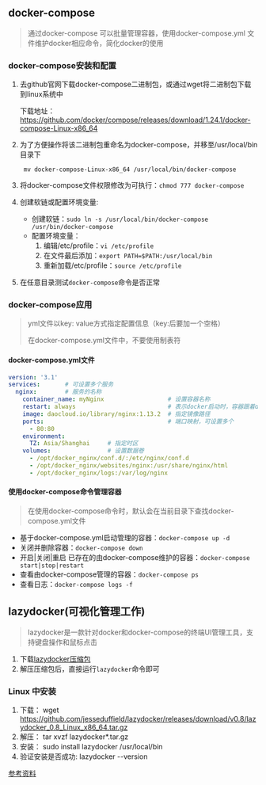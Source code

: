 ## docker-compose

> 通过docker-compose 可以批量管理容器，使用docker-compose.yml 文件维护docker相应命令，简化docker的使用

### docker-compose安装和配置

1. 去github官网下载docker-compose二进制包，或通过wget将二进制包下载到linux系统中

   下载地址：https://github.com/docker/compose/releases/download/1.24.1/docker-compose-Linux-x86_64

2. 为了方便操作将该二进制包重命名为docker-compose，并移至/usr/local/bin目录下

   ` mv docker-compose-Linux-x86_64 /usr/local/bin/docker-compose`

3. 将docker-compose文件权限修改为可执行：`chmod 777 docker-compose`

4. 创建软链或配置环境变量:

   - 创建软链：`sudo ln -s /usr/local/bin/docker-compose /usr/bin/docker-compose`
   - 配置环境变量：
     1. 编辑/etc/profile：`vi /etc/profile`
     2. 在文件最后添加：`export PATH=$PATH:/usr/local/bin`
     3. 重新加载/etc/profile：`source /etc/profile`

5. 在任意目录测试`docker-compose`命令是否正常

### docker-compose应用

> yml文件以key: value方式指定配置信息（key:后要加一个空格）
>
> 在docker-compose.yml文件中，不要使用制表符

#### docker-compose.yml文件

```yml
version: '3.1'
services:       # 可设置多个服务
  nginx:        # 服务的名称
    container_name: myNginx                  # 设置容器名称
    restart: always                          # 表示docker启动时，容器跟着docker一起启动
    image: daocloud.io/library/nginx:1.13.2  # 指定镜像路径
    ports:                                   # 端口映射，可设置多个
      - 80:80
    environment:
      TZ: Asia/Shanghai     # 指定时区
    volumes:                # 设置数据卷
      - /opt/docker_nginx/conf.d/:/etc/nginx/conf.d
      - /opt/docker_nginx/websites/nginx:/usr/share/nginx/html
      - /opt/docker_nginx/logs:/var/log/nginx
```

#### 使用docker-compose命令管理容器

> 在使用docker-compose命令时，默认会在当前目录下查找docker-compose.yml文件

- 基于docker-compose.yml启动管理的容器：`docker-compose up -d`
- 关闭并删除容器：`docker-compose down`
- 开启|关闭|重启 已存在的由docker-compose维护的容器：`docker-compose start|stop|restart`
- 查看由docker-compose管理的容器：`docker-compose ps`
- 查看日志：`docker-compose logs -f`



## lazydocker(可视化管理工作)

> lazydocker是一款针对docker和docker-compose的终端UI管理工具，支持键盘操作和鼠标点击

1. 下载[lazydocker压缩包](https://github.com/jesseduffield/lazydocker/releases)
2. 解压压缩包后，直接运行`lazydocker`命令即可

### Linux 中安装
1. 下载： wget https://github.com/jesseduffield/lazydocker/releases/download/v0.8/lazydocker_0.8_Linux_x86_64.tar.gz
2. 解压： tar xvzf lazydocker*.tar.gz
3. 安装： sudo install lazydocker /usr/local/bin
4. 验证安装是否成功: lazydocker --version



[参考资料](https://www.bilibili.com/video/BV1sK4y1s7Cj?p=3)
